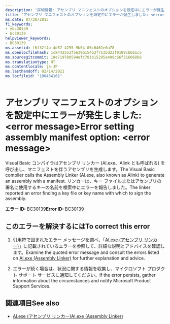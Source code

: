 ```yaml
---
description: '詳細情報: アセンブリ マニフェストのオプションを設定中にエラーが発生しました: <error message>'
title: 'アセンブリ マニフェストのオプションを設定中にエラーが発生しました: <error message>'
ms.date: 07/20/2015
f1_keywords:
- vbc30139
- bc30139
helpviewer_keywords:
- BC30139
ms.assetid: f6f32f4b-4d57-4255-9b04-06c6461e0a78
ms.openlocfilehash: 1c8442553f5639b154b2f713bd23f9108cb6b1c5
ms.sourcegitcommit: 10e719780594efc781b15295e499c66f316068b8
ms.translationtype: HT
ms.contentlocale: ja-JP
ms.lasthandoff: 02/14/2021
ms.locfileid: "100434161"
---
```

# <a name="error-setting-assembly-manifest-option-error-message"></a><span data-ttu-id="9eba1-103">アセンブリ マニフェストのオプションを設定中にエラーが発生しました: \<error message></span><span class="sxs-lookup"><span data-stu-id="9eba1-103">Error setting assembly manifest option: \<error message></span></span>

<span data-ttu-id="9eba1-104">Visual Basic コンパイラはアセンブリ リンカー (Al.exe、Alink とも呼ばれる) を呼び出し、マニフェストを伴うアセンブリを生成します。</span><span class="sxs-lookup"><span data-stu-id="9eba1-104">The Visual Basic compiler calls the Assembly Linker (Al.exe, also known as Alink) to generate an assembly with a manifest.</span></span> <span data-ttu-id="9eba1-105">リンカーは、キー ファイルまたはアセンブリの署名に使用するキーの名前を検索中にエラーを報告しました。</span><span class="sxs-lookup"><span data-stu-id="9eba1-105">The linker reported an error finding a key file or key name with which to sign the assembly.</span></span>  
  
 <span data-ttu-id="9eba1-106">**エラー ID:** BC30139</span><span class="sxs-lookup"><span data-stu-id="9eba1-106">**Error ID:** BC30139</span></span>  
  
## <a name="to-correct-this-error"></a><span data-ttu-id="9eba1-107">このエラーを解決するには</span><span class="sxs-lookup"><span data-stu-id="9eba1-107">To correct this error</span></span>  
  
1. <span data-ttu-id="9eba1-108">引用符で囲まれたエラー メッセージを調べ、「[Al.exe (アセンブリ リンカー)](../../framework/tools/al-exe-assembly-linker.md)」に記載されているエラーを参照して、詳細な説明とアドバイスを確認します。</span><span class="sxs-lookup"><span data-stu-id="9eba1-108">Examine the quoted error message and consult the errors listed on [Al.exe (Assembly Linker)](../../framework/tools/al-exe-assembly-linker.md) for further explanation and advice.</span></span>  
  
2. <span data-ttu-id="9eba1-109">エラーが続く場合は、状況に関する情報を収集し、マイクロソフト プロダクト サポート サービスに通知してください。</span><span class="sxs-lookup"><span data-stu-id="9eba1-109">If the error persists, gather information about the circumstances and notify Microsoft Product Support Services.</span></span>  
  
## <a name="see-also"></a><span data-ttu-id="9eba1-110">関連項目</span><span class="sxs-lookup"><span data-stu-id="9eba1-110">See also</span></span>

- [<span data-ttu-id="9eba1-111">Al.exe (アセンブリ リンカー)</span><span class="sxs-lookup"><span data-stu-id="9eba1-111">Al.exe (Assembly Linker)</span></span>](../../framework/tools/al-exe-assembly-linker.md)
